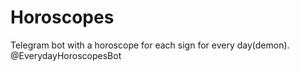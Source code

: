 # Horoscopes
Telegram bot with a horoscope for each sign for every day(demon). @EverydayHoroscopesBot
